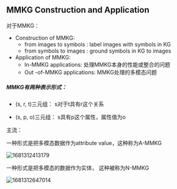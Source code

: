 ## MMKG Construction and Application

对于MMKG：

+ Construction of MMKG:
  + from images to symbols : label images with symbols in KG
  + from symbols to images : ground symbols in KG to images
+ Application of MMKG:
  + In-MMKG applications: 处理MMKG本身的性能或整合的问题
  + Out -of-MMKG applications: MMKG处理的多模态问题

##### MMKG有两种表示形式：

+ (s,  r,  t)三元组： s对于t具有r这个关系

+ (s, p, o)三元组：  s具有p这个属性，属性值为o

主流： 

一种形式是把多模态数据作为attribute value，这种称为A-MMKG

![1681312413179](C:\Users\ASUS\AppData\Roaming\Typora\typora-user-images\1681312413179.png)

一种形式是把多模态的数据作为实体， 这种被称为N-MMKG

![1681312647014](C:\Users\ASUS\AppData\Roaming\Typora\typora-user-images\1681312647014.png)

